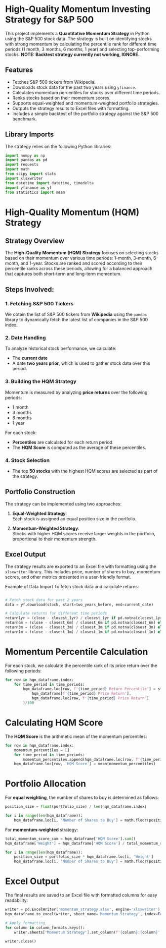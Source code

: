 # High-Quality Momentum Investing Strategy for S&P 500

This project implements a **Quantitative Momentum Strategy** in Python using the S&P 500 stock data. The strategy is built on identifying stocks with strong momentum by calculating the percentile rank for different time periods (1 month, 3 months, 6 months, 1 year) and selecting top-performing stocks. **NOTE: Backtest strategy currently not working, IGNORE.**

## Features

- Fetches S&P 500 tickers from Wikipedia.
- Downloads stock data for the past two years using `yfinance`.
- Calculates momentum percentiles for stocks over different time periods.
- Ranks stocks based on their momentum scores.
- Supports equal-weighted and momentum-weighted portfolio strategies.
- Outputs the strategy results to Excel files with formatting.
- Includes a simple backtest of the portfolio strategy against the S&P 500 benchmark.

## Library Imports

The strategy relies on the following Python libraries:

```python
import numpy as np
import pandas as pd
import requests
import math
from scipy import stats
import xlsxwriter
from datetime import datetime, timedelta
import yfinance as yf
from statistics import mean
```

# High-Quality Momentum (HQM) Strategy

## Strategy Overview
The **High-Quality Momentum (HQM) Strategy** focuses on selecting stocks based on their momentum over various time periods: 1-month, 3-month, 6-month, and 1-year. Stocks are ranked and scored according to their percentile ranks across these periods, allowing for a balanced approach that captures both short-term and long-term momentum.

## Steps Involved:

### 1. Fetching S&P 500 Tickers
We obtain the list of S&P 500 tickers from **Wikipedia** using the `pandas` library to dynamically fetch the latest list of companies in the S&P 500 index.

### 2. Date Handling
To analyze historical stock performance, we calculate:
- The **current date** 
- A date **two years prior**, which is used to gather stock data over this period.

### 3. Building the HQM Strategy
Momentum is measured by analyzing **price returns** over the following periods:
- 1 month
- 3 months
- 6 months
- 1 year

For each stock:
- **Percentiles** are calculated for each return period.
- The **HQM Score** is computed as the average of these percentiles.

### 4. Stock Selection
- The top **50 stocks** with the highest HQM scores are selected as part of the strategy.

## Portfolio Construction
The strategy can be implemented using two approaches:

1. **Equal-Weighted Strategy**:  
   Each stock is assigned an equal position size in the portfolio.

2. **Momentum-Weighted Strategy**:  
   Stocks with higher HQM scores receive larger weights in the portfolio, proportional to their momentum strength.

## Excel Output
The strategy results are exported to an Excel file with formatting using the `xlsxwriter` library. This includes price, number of shares to buy, momentum scores, and other metrics presented in a user-friendly format.

Example of Data Import
To fetch stock data and calculate returns:

```python

# Fetch stock data for past 2 years
data = yf.download(stock, start=two_years_before, end=current_date)

# Calculate returns for different time periods
return1yr = (close - closest_1yr) / closest_1yr if pd.notna(closest_1yr) else float('nan')
return6m = (close - closest_6m) / closest_6m if pd.notna(closest_6m) else float('nan')
return3m = (close - closest_3m) / closest_3m if pd.notna(closest_3m) else float('nan')
return1m = (close - closest_1m) / closest_1m if pd.notna(closest_1m) else float('nan')
```
# Momentum Percentile Calculation
For each stock, we calculate the percentile rank of its price return over the following periods:

```python
for row in hqm_dataframe.index:
    for time_period in time_periods:
        hqm_dataframe.loc[row, f'{time_period} Return Percentile'] = stats.percentileofscore(
            hqm_dataframe[f'{time_period} Price Return'], 
            hqm_dataframe.loc[row, f'{time_period} Price Return']
        )/100
```
# Calculating HQM Score
The **HQM Score** is the arithmetic mean of the momentum percentiles:

```python
for row in hqm_dataframe.index:
    momentum_percentiles = []
    for time_period in time_periods:
        momentum_percentiles.append(hqm_dataframe.loc[row, f'{time_period} Return Percentile'])
    hqm_dataframe.loc[row, 'HQM Score'] = mean(momentum_percentiles)
```

# Portfolio Allocation
For **equal weighting**, the number of shares to buy is determined as follows:

```python
position_size = float(portfolio_size) / len(hqm_dataframe.index)

for i in range(len(hqm_dataframe)):
    hqm_dataframe.loc[i, 'Number of Shares to Buy'] = math.floor(position_size / hqm_dataframe.loc[i, 'Price'])
```

For **momentum-weighted** strategy:
```python
total_momentum_score_sum = hqm_dataframe['HQM Score'].sum()
hqm_dataframe['Weight'] = hqm_dataframe['HQM Score'] / total_momentum_score_sum

for i in range(len(hqm_dataframe)):
    position_size = portfolio_size * hqm_dataframe.loc[i, 'Weight']
    hqm_dataframe.loc[i, 'Number of Shares to Buy'] = math.floor(position_size / hqm_dataframe.loc[i, 'Price'])
```

# Excel Output
The final results are saved to an Excel file with formatted columns for easy readability:

```python
writer = pd.ExcelWriter('momentum_strategy.xlsx', engine='xlsxwriter')
hqm_dataframe.to_excel(writer, sheet_name='Momentum Strategy', index=False)

# Apply formatting
for column in column_formats.keys():
    writer.sheets['Momentum Strategy'].set_column(f'{column}:{column}', 22, column_formats[column][1])

writer.close()

```
